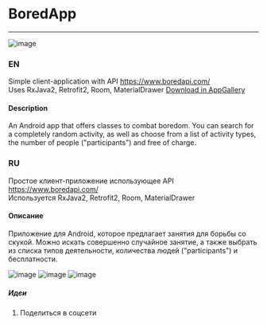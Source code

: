 # BoredApp
***
![image](https://github.com/YuriZhuravlev/BoredApp/blob/master/images/Screenshot_1.png)
### EN
Simple client-application with API https://www.boredapi.com/  
Uses RxJava2, Retrofit2, Room, MaterialDrawer
[Download in AppGallery](https://appgallery.huawei.com/#/app/C103760887)


#### Description
An Android app that offers classes to combat boredom.
You can search for a completely random activity, as well as choose from a list of activity types, the number of people ("participants") and free of charge.
### RU
Простое клиент-приложение использующее API https://www.boredapi.com/  
Используется RxJava2, Retrofit2, Room, MaterialDrawer

#### Описание
Приложение для Android, которое предлагает занятия для борьбы со скукой.
Можно искать совершенно случайное занятие, а также выбрать из списка типов деятельности, количества людей ("participants") и бесплатности.


![image](https://github.com/YuriZhuravlev/BoredApp/blob/master/images/Screenshot_2.png)
![image](https://github.com/YuriZhuravlev/BoredApp/blob/master/images/Screenshot_3.png)
![image](https://github.com/YuriZhuravlev/BoredApp/blob/master/images/Screenshot_4.png)

##### Идеи
1. Поделиться в соцсети